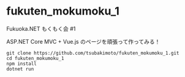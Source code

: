 # fukuten_mokumoku_1
Fukuoka.NET もくもく会 #1

ASP.NET Core MVC + Vue.js のページを頑張って作ってみる！

```
git clone https://github.com/tsubakimoto/fukuten_mokumoku_1.git
cd fukuten_mokumoku_1
npm install
dotnet run
```
